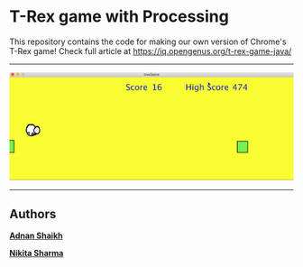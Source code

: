 # T-Rex game with Processing

This repository contains the code for making our own version of Chrome's T-Rex game! Check full article at <a src = "https://iq.opengenus.org/t-rex-game-java/">https://iq.opengenus.org/t-rex-game-java/</a>

---

<img src = "trexgame.gif">

---

## Authors 

**[Adnan Shaikh](https://10adnan75.github.io)**

**[Nikita Sharma](https://Nikki872000.github.io)**

